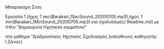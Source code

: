 Μπαρακάρη Σίση

Εργασία 1 (ήχος 1 sec(Barakari_1SecSound_20200705.mp3),ήχος 1 min(Barakari_1MinSound_20200705.mp3) και σχολιασμός(
Readme.md)
με τίτλο "Δημιουργία Ηχητικού κομματιού" 

στο μάθημα "Διαδραστικός Ηχητικός Σχεδιασμός (υπεύθυνος καθηγητής Ι.Ζάνος)
